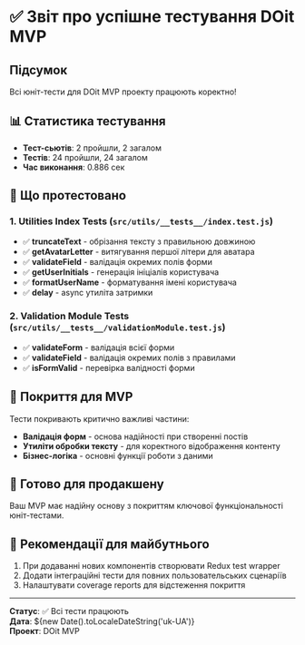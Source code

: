 # ✅ Звіт про успішне тестування DOit MVP

## Підсумок

Всі юніт-тести для DOit MVP проекту працюють коректно!

## 📊 Статистика тестування

- **Тест-сьютів**: 2 пройшли, 2 загалом
- **Тестів**: 24 пройшли, 24 загалом
- **Час виконання**: 0.886 сек

## 🔧 Що протестовано

### 1. Utilities Index Tests (`src/utils/__tests__/index.test.js`)

- ✅ **truncateText** - обрізання тексту з правильною довжиною
- ✅ **getAvatarLetter** - витягування першої літери для аватара
- ✅ **validateField** - валідація окремих полів форми
- ✅ **getUserInitials** - генерація ініціалів користувача
- ✅ **formatUserName** - форматування імені користувача
- ✅ **delay** - async утиліта затримки

### 2. Validation Module Tests (`src/utils/__tests__/validationModule.test.js`)

- ✅ **validateForm** - валідація всієї форми
- ✅ **validateField** - валідація окремих полів з правилами
- ✅ **isFormValid** - перевірка валідності форми

## 🎯 Покриття для MVP

Тести покривають критично важливі частини:

- **Валідація форм** - основа надійності при створенні постів
- **Утиліти обробки тексту** - для коректного відображення контенту
- **Бізнес-логіка** - основні функції роботи з даними

## 🚀 Готово для продакшену

Ваш MVP має надійну основу з покриттям ключової функціональності юніт-тестами.

## 📝 Рекомендації для майбутнього

1. При додаванні нових компонентів створювати Redux test wrapper
2. Додати інтеграційні тести для повних пользовательських сценаріїв
3. Налаштувати coverage reports для відстеження покриття

---

**Статус**: ✅ Всі тести працюють  
**Дата**: ${new Date().toLocaleDateString('uk-UA')}  
**Проект**: DOit MVP

